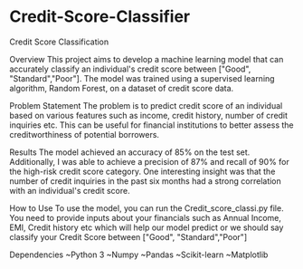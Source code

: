 # Credit-Score-Classifier

Credit Score Classification

Overview
This project aims to develop a machine learning model that can accurately classify an individual's credit score between ["Good", "Standard","Poor"]. The model was trained using a supervised learning algorithm, Random Forest, on a dataset of credit score data.

Problem Statement
The problem is to predict credit score of an individual based on various features such as income, credit history, number of credit inquiries etc. This can be useful for financial institutions to better assess the creditworthiness of potential borrowers.

Results
The model achieved an accuracy of 85% on the test set. Additionally, I was able to achieve a precision of 87% and recall of 90% for the high-risk credit score category. One interesting insight was that the number of credit inquiries in the past six months had a strong correlation with an individual's credit score.

How to Use
To use the model, you can run the Credit_score_classi.py file. You need to provide inputs about your financials such as Annual Income, EMI, Credit history etc which will help our model predict or we should say classify your Credit Score between ["Good", "Standard","Poor"]

Dependencies
~Python 3
~Numpy
~Pandas
~Scikit-learn
~Matplotlib
